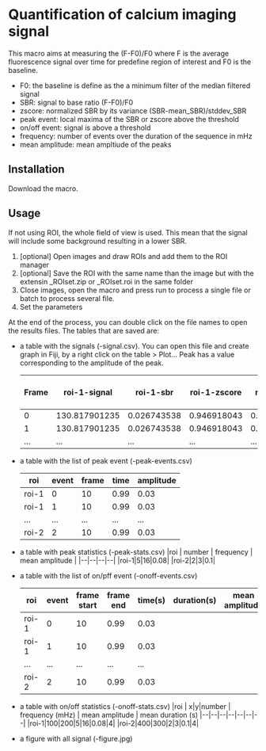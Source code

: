 # Quantification of calcium imaging signal

This macro aims at measuring the (F-F0)/F0 where F is the average fluorescence signal over time for predefine region of interest and F0 is the baseline.

- F0: the baseline is define as the a minimum filter of the median filtered signal
- SBR: signal to base ratio (F-F0)/F0
- zscore: normalized SBR by its variance (SBR-mean_SBR)/stddev_SBR
- peak event: local maxima of the SBR or zscore above the threshold
- on/off event: signal is above a threshold
- frequency: number of events over the duration of the sequence in mHz
- mean amplitude: mean ampltiude of the peaks

## Installation
Download the macro.

## Usage
If not using ROI, the whole field of view is used. This mean that the signal will include some background resulting in a lower SBR.

1. [optional] Open images and draw ROIs and add them to the ROI manager
2. [optional] Save the ROI with the same name than the image but with the extensin _ROIset.zip or _ROIset.roi in the same folder
3. Close images, open the macro and press run to process a single file or batch to process several file.
4. Set the parameters

At the end of the process, you can double click on the file names to open the results files. The tables that are saved are:

- a table with the signals (-signal.csv). You can open this file and create graph in Fiji, by a right click on the table > Plot... Peak has a value corresponding to the amplitude of the peak.
  
   |Frame | roi-1-signal | roi-1-sbr | roi-1-zscore| roi-1-peak | roi-1-on | roi-2-signal | roi-2-sbr | roi-2-zscore| roi-2-peak |  ... |
   |----|------|------|------|------|------|------|------|------|------|--|
   |0	|130.817901235|	0.026743538	|0.946918043|	0.000000000|	0|122.195121951|	0.020522483|	1.955992611|	0.000000000|...|
   |1	|130.817901235|	0.026743538	|0.946918043|	0.000000000|	0|122.195121951|	0.020522483|	1.955992611|	0.000000000|...|
   |...|...|...|...|...|...|...|...|...|...|...|
  
  
- a table with the list of peak event (-peak-events.csv)
  
  |roi | event | frame | time | amplitude |
  |----|------|------|------|------|
  |roi-1|0 |10|0.99|0.03|
  |roi-1|1 |10|0.99|0.03|
  |...|...|...|...|...|  
  |roi-2|2 |10|0.99|0.03|
  
- a table with peak statistics (-peak-stats.csv)
  |roi | number | frequency | mean amplitude |
  |--|--|--|--|
  |roi-1|5|16|0.08|
  |roi-2|2|3|0.1|

- a table with the list of on/pff event (-onoff-events.csv)
  
  |roi | event | frame start |frame end|time(s)|duration(s) |mean amplitude | 
  |----|------|------|------|------|--|--|
  |roi-1|0 |10|0.99|0.03|
  |roi-1|1 |10|0.99|0.03|
  |...|...|...|...|...|  
  |roi-2|2 |10|0.99|0.03|
  
- a table with on/off statistics (-onoff-stats.csv)
  |roi | x|y|number | frequency (mHz) | mean amplitude | mean duration (s)
  |--|--|--|--|--|--|--|
  |roi-1|100|200|5|16|0.08|4|
  |roi-2|400|300|2|3|0.1|4|
  
- a figure with all signal (-figure.jpg)
